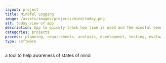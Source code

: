 ```yaml
---
layout: project
title: Mindful Logging
image: /assets/images/projects/mind/today.png
alt: today view of app
description: App to quickly track how time is used and the mindful benefit.
categories: projects
process: planning, requirements, analysis, development, testing, evaluation
type: software
---
```


a tool to help awareness of states of mind